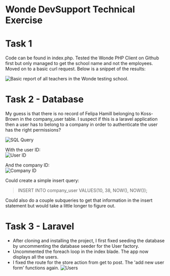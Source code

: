 # Wonde DevSupport Technical Exercise

# Task 1
Code can be found in index.php.
Tested the Wonde PHP Client on Github first but only managed to get the school name and not the employees. Moved on to a basic curl request. Below is a snippet of the results:

![Basic report of all teachers in the Wonde testing school.](https://gyazo.com/082170d82307ee1ba97a6cceb71318af.png)

# Task 2 - Database
My guess is that there is no record of Felipa Hamill belonging to Koss-Brown in the company_user table. I suspect if this is a laravel application then a user has to belong to a company in order to authenticate the user has the right permissions?

![SQL Query](https://gyazo.com/5d0fac37dff1b0917913c7dd0b1c1243.png)

With the user ID:<br />
![User ID](https://gyazo.com/6eefe9248b8f50390801007ba4c96804.png)

And the company ID:<br />
![Company ID](https://gyazo.com/a54f78f5bfbf0c73d6075ef8f6bce643.png)

Could create a simple insert query:
> INSERT INTO company_user VALUES(10, 38, NOW(), NOW());

Could also do a couple subqueries to get that information in the insert statement but would take a little longer to figure out.

# Task 3 - Laravel
- After cloning and installing the project, I first fixed seeding the database by uncommenting the database seeder for the User factory.
- Uncommented the foreach loop in the index blade. The app now displays all the users.
- I fixed the route for the store action from get to post. The 'add new user form' functions again.
![Users](https://gyazo.com/9ab9f12f666e74a1547a09c1092c83ef.png)